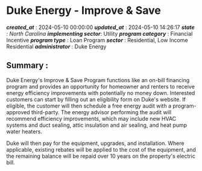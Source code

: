 # Duke Energy - Improve & Save 
 ***created_at*** : 2024-05-10 00:00:00 
 ***updated_at*** : 2024-05-10 14:26:17 
 ***state** : North Carolina 
 **implementing sector***: Utility 
 ***program category*** : Financial Incentive 
 ***program type*** : Loan Program 
 ***sector*** : Residential, Low Income Residential 
 ***administrator*** : Duke Energy 
 ## Summary : 
 Duke Energy's Improve & Save Program functions like an on-bill financing
program and provides an opportunity for homeowner and renters to receive
energy efficiency improvements with potentially no money down. Interested
customers can start by filling out an eligibility form on Duke's website. If
eligible, the customer will then schedule a free energy audit with a program-
approved third-party. The energy advisor performing the audit will recommend
efficiency improvements, which may include new HVAC systems and duct sealing,
attic insulation and air sealing, and heat pump water heaters.

Duke will then pay for the equipment, upgrades, and installation. Where
applicable, existing rebates will be applied to the cost of the equipment, and
the remaining balance will be repaid over 10 years on the property's electric
bill.  

 
 